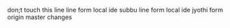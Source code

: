 don;t touch this line
line form local ide subbu
line form local ide jyothi
form origin master changes